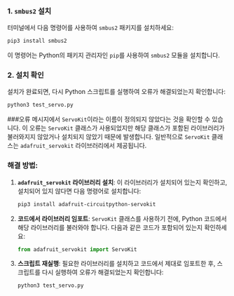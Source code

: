### 1. `smbus2` 설치
터미널에서 다음 명령어를 사용하여 `smbus2` 패키지를 설치하세요:
```bash
pip3 install smbus2
```

이 명령어는 Python의 패키지 관리자인 `pip`를 사용하여 `smbus2` 모듈을 설치합니다.

### 2. 설치 확인
설치가 완료되면, 다시 Python 스크립트를 실행하여 오류가 해결되었는지 확인합니다:
```bash
python3 test_servo.py
```

###오류 메시지에서 `ServoKit`이라는 이름이 정의되지 않았다는 것을 확인할 수 있습니다. 이 오류는 `ServoKit` 클래스가 사용되었지만 해당 클래스가 포함된 라이브러리가 불러와지지 않았거나 설치되지 않았기 때문에 발생합니다. 일반적으로 `ServoKit` 클래스는 `adafruit_servokit` 라이브러리에서 제공됩니다.

### 해결 방법:

1. **`adafruit_servokit` 라이브러리 설치**:
   이 라이브러리가 설치되어 있는지 확인하고, 설치되어 있지 않다면 다음 명령어로 설치합니다:
   ```bash
   pip3 install adafruit-circuitpython-servokit
   ```

2. **코드에서 라이브러리 임포트**:
   `ServoKit` 클래스를 사용하기 전에, Python 코드에서 해당 라이브러리를 불러와야 합니다. 다음과 같은 코드가 포함되어 있는지 확인하세요:
   ```python
   from adafruit_servokit import ServoKit
   ```

3. **스크립트 재실행**:
   필요한 라이브러리를 설치하고 코드에서 제대로 임포트한 후, 스크립트를 다시 실행하여 오류가 해결되었는지 확인합니다:
   ```bash
   python3 test_servo.py
   ```

